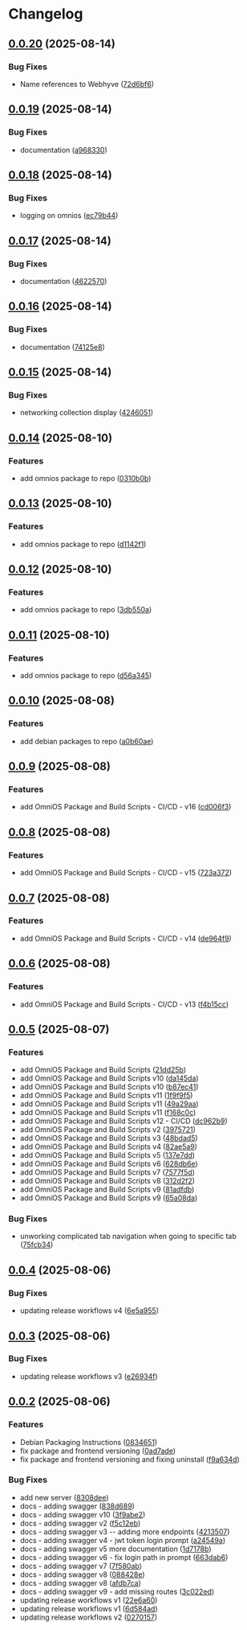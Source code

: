 # Changelog

## [0.0.20](https://github.com/Makr91/zoneweaver/compare/v0.0.19...v0.0.20) (2025-08-14)


### Bug Fixes

* Name references to Webhyve ([72d6bf6](https://github.com/Makr91/zoneweaver/commit/72d6bf67a32e0b6191871c79ca7061ca43a36559))

## [0.0.19](https://github.com/Makr91/zoneweaver/compare/v0.0.18...v0.0.19) (2025-08-14)


### Bug Fixes

* documentation ([a968330](https://github.com/Makr91/zoneweaver/commit/a9683307f935d7906f9fb6dc531b7e5e4269f210))

## [0.0.18](https://github.com/Makr91/zoneweaver/compare/v0.0.17...v0.0.18) (2025-08-14)


### Bug Fixes

* logging on omnios ([ec79b44](https://github.com/Makr91/zoneweaver/commit/ec79b4470fd2290e1d4583958dc36b080a40474f))

## [0.0.17](https://github.com/Makr91/zoneweaver/compare/v0.0.16...v0.0.17) (2025-08-14)


### Bug Fixes

* documentation ([4622570](https://github.com/Makr91/zoneweaver/commit/4622570ad27bc7b63c7e1aa072217532f75f7164))

## [0.0.16](https://github.com/Makr91/zoneweaver/compare/v0.0.15...v0.0.16) (2025-08-14)


### Bug Fixes

* documentation ([74125e8](https://github.com/Makr91/zoneweaver/commit/74125e8b323e9d4f2cf1334e3933a505005597ba))

## [0.0.15](https://github.com/Makr91/zoneweaver/compare/v0.0.14...v0.0.15) (2025-08-14)


### Bug Fixes

* networking collection display ([4246051](https://github.com/Makr91/zoneweaver/commit/4246051c1b4641fdeff02544eb8e645896d30d56))

## [0.0.14](https://github.com/Makr91/zoneweaver/compare/v0.0.13...v0.0.14) (2025-08-10)


### Features

* add omnios package to repo ([0310b0b](https://github.com/Makr91/zoneweaver/commit/0310b0beeb5fc5ecf605b3631e2ba960aa45b893))

## [0.0.13](https://github.com/Makr91/zoneweaver/compare/v0.0.12...v0.0.13) (2025-08-10)


### Features

* add omnios package to repo ([d1142f1](https://github.com/Makr91/zoneweaver/commit/d1142f12fe1da09aedaaeee925f1bd411563a703))

## [0.0.12](https://github.com/Makr91/zoneweaver/compare/v0.0.11...v0.0.12) (2025-08-10)


### Features

* add omnios package to repo ([3db550a](https://github.com/Makr91/zoneweaver/commit/3db550a305635c521450138902f2a4d74cc19497))

## [0.0.11](https://github.com/Makr91/zoneweaver/compare/v0.0.10...v0.0.11) (2025-08-10)


### Features

* add omnios package to repo ([d56a345](https://github.com/Makr91/zoneweaver/commit/d56a34577e7d2b4452a358a7d9baae423aca6aab))

## [0.0.10](https://github.com/Makr91/zoneweaver/compare/v0.0.9...v0.0.10) (2025-08-08)


### Features

* add debian packages to repo ([a0b60ae](https://github.com/Makr91/zoneweaver/commit/a0b60ae164d7f5a01795bffc84ce3e1928139c5b))

## [0.0.9](https://github.com/Makr91/zoneweaver/compare/v0.0.8...v0.0.9) (2025-08-08)


### Features

* add OmniOS Package and Build Scripts - CI/CD - v16 ([cd006f3](https://github.com/Makr91/zoneweaver/commit/cd006f3984207be1ebc2b6a0451f3f6fe952dd04))

## [0.0.8](https://github.com/Makr91/zoneweaver/compare/v0.0.7...v0.0.8) (2025-08-08)


### Features

* add OmniOS Package and Build Scripts - CI/CD - v15 ([723a372](https://github.com/Makr91/zoneweaver/commit/723a3728878dc47a23126df19a548a9502d1365c))

## [0.0.7](https://github.com/Makr91/zoneweaver/compare/v0.0.6...v0.0.7) (2025-08-08)


### Features

* add OmniOS Package and Build Scripts - CI/CD - v14 ([de964f9](https://github.com/Makr91/zoneweaver/commit/de964f9c2d711c8808989226ca4f4b74528e3c4b))

## [0.0.6](https://github.com/Makr91/zoneweaver/compare/v0.0.5...v0.0.6) (2025-08-08)


### Features

* add OmniOS Package and Build Scripts - CI/CD - v13 ([f4b15cc](https://github.com/Makr91/zoneweaver/commit/f4b15cc8dfe8e498f93b2e1b4a51a219c1329d69))

## [0.0.5](https://github.com/Makr91/zoneweaver/compare/v0.0.4...v0.0.5) (2025-08-07)


### Features

* add OmniOS Package and Build Scripts ([21dd25b](https://github.com/Makr91/zoneweaver/commit/21dd25b70ea3d8f606f1ce41ddadc6f08bc0fa8e))
* add OmniOS Package and Build Scripts v10 ([da145da](https://github.com/Makr91/zoneweaver/commit/da145da3add4b7c729a94fa5c1d52af6b903f2ee))
* add OmniOS Package and Build Scripts v10 ([b87ec41](https://github.com/Makr91/zoneweaver/commit/b87ec41ae5c636b1e36cf17fad812395fabd2461))
* add OmniOS Package and Build Scripts v11 ([1f9f9f5](https://github.com/Makr91/zoneweaver/commit/1f9f9f518baa96fca921bb4bf98860bbd48cd3f5))
* add OmniOS Package and Build Scripts v11 ([49a29aa](https://github.com/Makr91/zoneweaver/commit/49a29aa74340d2c7218f1d613ecd037e232f0e7e))
* add OmniOS Package and Build Scripts v11 ([f168c0c](https://github.com/Makr91/zoneweaver/commit/f168c0cc1b0ff95100fce12728b0a9ea7fb18388))
* add OmniOS Package and Build Scripts v12 - CI/CD ([dc962b9](https://github.com/Makr91/zoneweaver/commit/dc962b931d6f3bfaa60e4a49bb341cc978d96a8e))
* add OmniOS Package and Build Scripts v2 ([3975721](https://github.com/Makr91/zoneweaver/commit/3975721bd8907a26ebae77264a2dd9769e60c613))
* add OmniOS Package and Build Scripts v3 ([48bdad5](https://github.com/Makr91/zoneweaver/commit/48bdad560cf9a48401d3d2e7274a674aa880ad54))
* add OmniOS Package and Build Scripts v4 ([82ae5a9](https://github.com/Makr91/zoneweaver/commit/82ae5a9e3cabdf979c07fe112a9aad59b1d5f616))
* add OmniOS Package and Build Scripts v5 ([137e7dd](https://github.com/Makr91/zoneweaver/commit/137e7dde8c961d3c896943ebe1cb8a819b5aca30))
* add OmniOS Package and Build Scripts v6 ([628db6e](https://github.com/Makr91/zoneweaver/commit/628db6e9162af40448293ce1b3572f399c41b8d7))
* add OmniOS Package and Build Scripts v7 ([7577f5d](https://github.com/Makr91/zoneweaver/commit/7577f5d65a2caea2d8273b74f5ec8422eb40016b))
* add OmniOS Package and Build Scripts v8 ([312d2f2](https://github.com/Makr91/zoneweaver/commit/312d2f2db452b45e4be0b17cf74498ede6d18d10))
* add OmniOS Package and Build Scripts v9 ([81adfdb](https://github.com/Makr91/zoneweaver/commit/81adfdb2c2774265ac6a71f54c0ad7223048ff87))
* add OmniOS Package and Build Scripts v9 ([65a08da](https://github.com/Makr91/zoneweaver/commit/65a08da5a3572ecf6e1c2116137f2bd71c469807))


### Bug Fixes

* unworking complicated tab navigation when going to specific tab ([75fcb34](https://github.com/Makr91/zoneweaver/commit/75fcb34633658059dc1d68f1e74eb7f1585c057d))

## [0.0.4](https://github.com/Makr91/zoneweaver/compare/v0.0.3...v0.0.4) (2025-08-06)


### Bug Fixes

* updating release workflows v4 ([6e5a955](https://github.com/Makr91/zoneweaver/commit/6e5a955232afeb9cade3545da004b0e61218afd9))

## [0.0.3](https://github.com/Makr91/zoneweaver/compare/v0.0.2...v0.0.3) (2025-08-06)


### Bug Fixes

* updating release workflows v3 ([e26934f](https://github.com/Makr91/zoneweaver/commit/e26934fa693dd5134e0cba7cb1896e3a752137de))

## [0.0.2](https://github.com/Makr91/zoneweaver/compare/v0.0.1...v0.0.2) (2025-08-06)


### Features

* Debian Packaging Instructions ([0834651](https://github.com/Makr91/zoneweaver/commit/0834651f2cfec136b02a2373723aa79cef11e639))
* fix package and frontend versioning ([0ad7ade](https://github.com/Makr91/zoneweaver/commit/0ad7adea410657913acd8a190e9b51de3b53e524))
* fix package and frontend versioning and fixing uninstall ([f9a634d](https://github.com/Makr91/zoneweaver/commit/f9a634db0ab3de45fcb007cd8796fd84280d5cae))


### Bug Fixes

* add new server ([8308dee](https://github.com/Makr91/zoneweaver/commit/8308dee6161ad03d0b6c099916357ea7ac24bfcd))
* docs - adding swagger ([838d689](https://github.com/Makr91/zoneweaver/commit/838d689c10bc0dbd4629afc8af29bbffe16ae9cd))
* docs - adding swagger v10 ([3f9abe2](https://github.com/Makr91/zoneweaver/commit/3f9abe2b2847e351683603e6ae33239c7f9a6e05))
* docs - adding swagger v2 ([f5c12eb](https://github.com/Makr91/zoneweaver/commit/f5c12ebbbc6e865011f76740ba6a41c60589e562))
* docs - adding swagger v3 -- adding more endpoints ([4213507](https://github.com/Makr91/zoneweaver/commit/42135077490cc5eab59a4d812a4f99d16cd167b1))
* docs - adding swagger v4 - jwt token login prompt ([a24549a](https://github.com/Makr91/zoneweaver/commit/a24549addca1f3e761b78e7e83f6900a6928f2cb))
* docs - adding swagger v5 more documentation ([1d7178b](https://github.com/Makr91/zoneweaver/commit/1d7178bbeb5436468af74af9f4c4ed802ecb1df9))
* docs - adding swagger v6 - fix login path in prompt ([663dab6](https://github.com/Makr91/zoneweaver/commit/663dab6e51e78f5e2a050002634eb70c05c10686))
* docs - adding swagger v7 ([7f580ab](https://github.com/Makr91/zoneweaver/commit/7f580ab3b3e259edbf9167a3430ce8357e34b16e))
* docs - adding swagger v8 ([088428e](https://github.com/Makr91/zoneweaver/commit/088428e25bc2102c447bff626289d5315e89ff3f))
* docs - adding swagger v8 ([afdb7ca](https://github.com/Makr91/zoneweaver/commit/afdb7cabd4fc17f08dade4228644c5179601e637))
* docs - adding swagger v9 - add missing routes ([3c022ed](https://github.com/Makr91/zoneweaver/commit/3c022edf20554539ca8a2e56a8b635eff88ee5ae))
* updating release workflows v1 ([22e6a60](https://github.com/Makr91/zoneweaver/commit/22e6a602170972bfb6bd65a516eceefc04d6e8cb))
* updating release workflows v1 ([6d584ad](https://github.com/Makr91/zoneweaver/commit/6d584adff63c214feb8e8f38670cb9987c5e9146))
* updating release workflows v2 ([0270157](https://github.com/Makr91/zoneweaver/commit/02701579305dbe60bb097056c262c42886cfc4c0))

